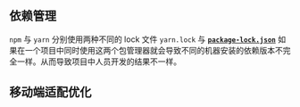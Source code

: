 ## 依赖管理

`npm` 与 `yarn` 分别使用两种不同的 lock 文件 `yarn.lock` 与 **[`package-lock.json`](https://docs.npmjs.com/files/package-lock.json/)** 如果在一个项目中同时使用这两个包管理器就会导致不同的机器安装的依赖版本不完全一样。从而导致项目中人员开发的结果不一样。

## 移动端适配优化